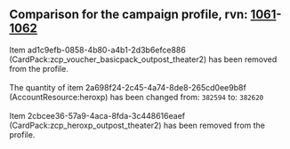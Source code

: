 ## Comparison for the campaign profile, rvn: [1061](https://github.com/PRO100KatYT/FortniteProfileRevisions/tree/main/profiles/campaign/1061%20campaign.json)-[1062](https://github.com/PRO100KatYT/FortniteProfileRevisions/tree/main/profiles/campaign/1062%20campaign.json)

Item ad1c9efb-0858-4b80-a4b1-2d3b6efce886 (CardPack:zcp_voucher_basicpack_outpost_theater2) has been removed from the profile.
<br><br>
The quantity of item 2a698f24-2c45-4a74-8de8-265cd0ee9b8f (AccountResource:heroxp) has been changed from: `382594` to: `382620`
<br><br>
Item 2cbcee36-57a9-4aca-8fda-3c448616eaef (CardPack:zcp_heroxp_outpost_theater2) has been removed from the profile.
<br><br>
